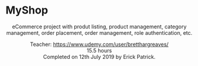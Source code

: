 # MyShop
<div style="text-align:center">eCommerce project with produt listing, product management, category management, order placement, order management, role authentication, etc.

Teacher: https://www.udemy.com/user/bretthargreaves/ <br/>
15.5 hours <br/>
Completed on 12th July 2019 by Erick Patrick.
</div>
